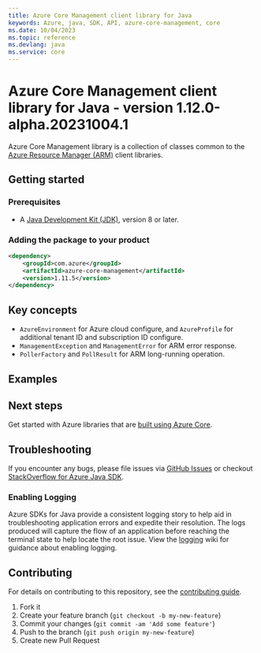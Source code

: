 ```yaml
---
title: Azure Core Management client library for Java
keywords: Azure, java, SDK, API, azure-core-management, core
ms.date: 10/04/2023
ms.topic: reference
ms.devlang: java
ms.service: core
---
```

# Azure Core Management client library for Java - version 1.12.0-alpha.20231004.1 


Azure Core Management library is a collection of classes common to the [Azure Resource Manager (ARM)][arm] client libraries.

## Getting started

### Prerequisites

- A [Java Development Kit (JDK)][jdk_link], version 8 or later.

### Adding the package to your product

[//]: # ({x-version-update-start;com.azure:azure-core-management;current})
```xml
<dependency>
    <groupId>com.azure</groupId>
    <artifactId>azure-core-management</artifactId>
    <version>1.11.5</version>
</dependency>
```
[//]: # ({x-version-update-end})

## Key concepts

- `AzureEnvironment` for Azure cloud configure, and `AzureProfile` for additional tenant ID and subscription ID configure.
- `ManagementException` and `ManagementError` for ARM error response.
- `PollerFactory` and `PollResult` for ARM long-running operation.

## Examples

## Next steps

Get started with Azure libraries that are [built using Azure Core](https://azure.github.io/azure-sdk/releases/latest/#java).

## Troubleshooting

If you encounter any bugs, please file issues via [GitHub Issues](https://github.com/Azure/azure-sdk-for-java/issues/new/choose)
or checkout [StackOverflow for Azure Java SDK](https://stackoverflow.com/questions/tagged/azure-java-sdk).

### Enabling Logging

Azure SDKs for Java provide a consistent logging story to help aid in troubleshooting application errors and expedite
their resolution. The logs produced will capture the flow of an application before reaching the terminal state to help
locate the root issue. View the [logging][logging] wiki for guidance about enabling logging.


## Contributing

For details on contributing to this repository, see the [contributing guide](https://github.com/Azure/azure-sdk-for-java/blob/main/CONTRIBUTING.md).

1. Fork it
1. Create your feature branch (`git checkout -b my-new-feature`)
1. Commit your changes (`git commit -am 'Add some feature'`)
1. Push to the branch (`git push origin my-new-feature`)
1. Create new Pull Request

<!-- Links -->
[arm]: /azure/azure-resource-manager/management/
[logging]: https://github.com/Azure/azure-sdk-for-java/wiki/Logging-with-Azure-SDK
[jdk_link]: /java/azure/jdk/?view=azure-java-stable

